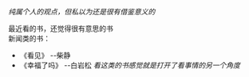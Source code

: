 *纯属个人的观点，但私以为还是很有借鉴意义的*

最近看的书，还觉得很有意思的书  
新闻类的书：  
- 《看见》 --柴静  
- 《幸福了吗》 --白岩松
*看这类的书感觉就是打开了看事情的另一个角度*  
